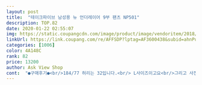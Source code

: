```yaml
---
layout: post 
title:  "테이크파이브 남성용 뉴 언더레이어 9부 팬츠 NP501" 
description: TOP.82 
date: 2020-01-22 02:55:07 
img: https://static.coupangcdn.com/image/product/image/vendoritem/2018/12/17/3675415992/f22b83ff-602b-4b4b-b451-85d84c1deb74.jpg 
linkUrl: https://link.coupang.com/re/AFFSDP?lptag=AF3600438&subid=ahnPublicAsk&pageKey=7673304&itemId=33568573&vendorItemId=3675415992&traceid=V0-113-be97577d6d2ed822 
categories: [1006] 
color: 4A148C 
rank: 82 
price: 13200 
author: Ask View Shop 
cont:  "●구매후기●<br/>184/77 허리는 32입니다.<br/> L사이즈이고요<br/>그리고 사진 첨부했으니 비슷한 체형 분들은 참고하시고 바느질 부분도 참고하시고 구매하세요.<br/> 저는 농구 할 때 입어야해서 연습때는 이거입고 대회나 중요한 연습일경우에만 브랜드 거 입을려고 구매했어요.<br/><br/>만족해서 재구매 할 예정입니다.<br/><br/>매년여름편하게레깅스에반바지입곤해서이상품처음구매함 신축성촣으며디자인또한촌스럽지안아보이고 몸착장전체적으로감싸주기에불편하지안아착용하기매우편안해서겉에스포츠반바지와같이일상복으로코디해서입고다닙니다173/68배가나온편<br/>무엇보다 가성비를 생각한다면 탁월한 선택이 될거같습니다.<br/><br/>신장 172   체중 79   사이즈 XL<br/>재질은 브랜드 보다는 얇은 편인데 입었을때 적당히 잡아주고 착용감도 괜찮네요.<br/>특히 발목 끝부분의 바느질도 촘촘해서 금방 튿어 질 거 같진 않아요.<br/><br/>좀더 타이트한 느낌을 원해서 다음엔 M도 한번 입어봐야겠어요.<br/> 마지막으로 상품평중에 브랜드랑 별 차이없다는 말도 간혹 보였는데 제가 나이키,언더아머가 몇개 있어 비교한다면 솔직히 재질 다르고 천의 텐션감도 달라요.<br/> 그러니 브랜드와의 비교는 의미없고 제품의 가격을 봤을때 이만하면 꽤 좋다라고 생각하시면 되겠습니다.<br/><br/>하나 필요할 거 같아서 구매했는데 입금한 지 하루만에 배송이 빨리와서 좋았고 입어보니 근육을 편안하게 잡아주는 느낌의 쫀쫀함이 앉았다일어났다를 한 30번정도했는데도 지속적으로 계속 느껴져서 운동 할 때 입음 참 좋을 거 같네요ㅎㅎ 잘 입을게요<br/>한 가지, 제품 사진은 밴드가 검은색인데 제품 온건 흰색이네요.<br/><br/>" 
---
```


